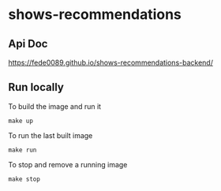# shows-recommendations
## Api Doc
https://fede0089.github.io/shows-recommendations-backend/

## Run locally
To build the image and run it
```
make up 
```
To run the last built image
```
make run 
```
To stop and remove a running image
```
make stop 
```

